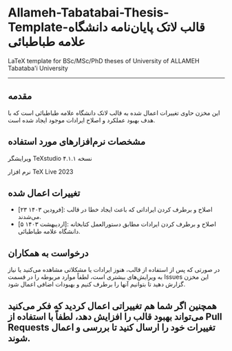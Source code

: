 # Allameh-Tabatabai-Thesis-Template-قالب لاتک پایان‌نامه دانشگاه علامه طباطبائی
LaTeX template for BSc/MSc/PhD theses of University of ALLAMEH Tabataba'i University

---

## مقدمه
این مخزن حاوی تغییرات اعمال شده به قالب لاتک دانشگاه علامه طباطبائی است که با هدف بهبود عملکرد و اصلاح ایرادات موجود ایجاد شده است.

## مشخصات نرم‌افزارهای مورد استفاده
ویرایشگر TeXstudio نسخه ۴.۱.۱

نرم افزار TeX Live 2023



## تغییرات اعمال شده
- [۲۳ فرودین ۱۴۰۳]: اصلاح و برطرف کردن ایراداتی که باعث ایجاد خطا در قالب می‌شدند.
- [۵ اردیبهشت ۱۴۰۳]: اصلاح و برطرف کردن ایرادات مطابق دستورالعمل کتابخانه دانشگاه علامه طباطبائی.

## درخواست به همکاران
در صورتی که پس از استفاده از قالب، هنوز ایرادات یا مشکلاتی مشاهده می‌کنید یا نیاز به ویرایش‌های بیشتری است، لطفاً موارد مربوطه را در قسمت Issues این مخزن گزارش دهید تا بتوانیم آنها را برطرف کنیم و بهبودات اضافی اعمال شود.

همچنین اگر شما هم تغییراتی اعمال کردید که فکر می‌کنید می‌تواند بهبود قالب را افزایش دهد، لطفاً با استفاده از Pull Requests تغییرات خود را ارسال کنید تا بررسی و اعمال شوند.
--- 
